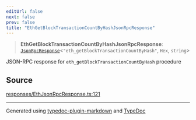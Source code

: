 ```yaml
---
editUrl: false
next: false
prev: false
title: "EthGetBlockTransactionCountByHashJsonRpcResponse"
---
```


> **EthGetBlockTransactionCountByHashJsonRpcResponse**: [`JsonRpcResponse`](/reference/tevm/jsonrpc/type-aliases/jsonrpcresponse/)\<`"eth_getBlockTransactionCountByHash"`, `Hex`, `string`\>

JSON-RPC response for `eth_getBlockTransactionCountByHash` procedure

## Source

[responses/EthJsonRpcResponse.ts:121](https://github.com/evmts/tevm-monorepo/blob/main/packages/procedures-types/src/responses/EthJsonRpcResponse.ts#L121)

***
Generated using [typedoc-plugin-markdown](https://www.npmjs.com/package/typedoc-plugin-markdown) and [TypeDoc](https://typedoc.org/)

